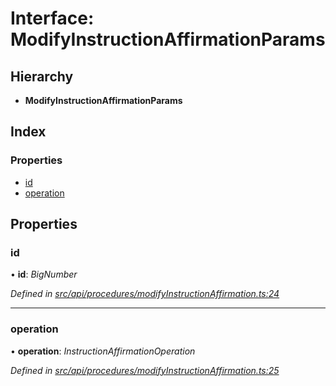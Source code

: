 # Interface: ModifyInstructionAffirmationParams

## Hierarchy

* **ModifyInstructionAffirmationParams**

## Index

### Properties

* [id](modifyinstructionaffirmationparams.md#id)
* [operation](modifyinstructionaffirmationparams.md#operation)

## Properties

###  id

• **id**: *BigNumber*

*Defined in [src/api/procedures/modifyInstructionAffirmation.ts:24](https://github.com/PolymathNetwork/polymesh-sdk/blob/44d12f59/src/api/procedures/modifyInstructionAffirmation.ts#L24)*

___

###  operation

• **operation**: *InstructionAffirmationOperation*

*Defined in [src/api/procedures/modifyInstructionAffirmation.ts:25](https://github.com/PolymathNetwork/polymesh-sdk/blob/44d12f59/src/api/procedures/modifyInstructionAffirmation.ts#L25)*

